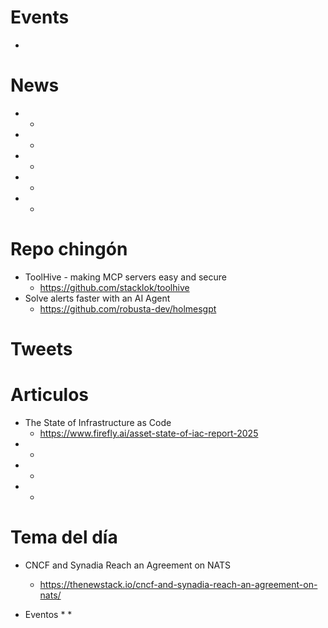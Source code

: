 
# Events

* 

# News

* 
  * 
* 
  * 
* 
  * 
* 
  * 
* 
  * 


# Repo chingón

* ToolHive - making MCP servers easy and secure
  * https://github.com/stacklok/toolhive
* Solve alerts faster with an AI Agent
  * https://github.com/robusta-dev/holmesgpt

  
# Tweets

# Articulos

* The State of Infrastructure as Code
  * https://www.firefly.ai/asset-state-of-iac-report-2025
* 
  * 
* 
  * 
* 
  * 


# Tema del día

* CNCF and Synadia Reach an Agreement on NATS
  * https://thenewstack.io/cncf-and-synadia-reach-an-agreement-on-nats/

* Eventos
  * 
  *  
